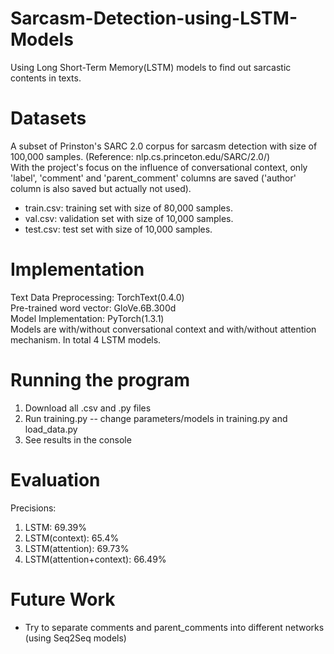 # Sarcasm-Detection-using-LSTM-Models
Using Long Short-Term Memory(LSTM) models to find out sarcastic contents in texts.

# Datasets
A subset of Prinston's SARC 2.0 corpus for sarcasm detection with size of 100,000 samples. (Reference: nlp.cs.princeton.edu/SARC/2.0/)  
With the project's focus on the influence of conversational context, only 'label', 'comment' and 'parent_comment' columns are saved ('author' column is also saved but actually not used).  
 - train.csv: training set with size of 80,000 samples.  
 - val.csv: validation set with size of 10,000 samples.  
 - test.csv: test set with size of 10,000 samples.  
 
# Implementation
Text Data Preprocessing: TorchText(0.4.0)  
Pre-trained word vector: GloVe.6B.300d  
Model Implementation: PyTorch(1.3.1)  
Models are with/without conversational context and with/without attention mechanism. In total 4 LSTM models.

# Running the program
1. Download all .csv and .py files  
2. Run training.py -- change parameters/models in training.py and load_data.py  
3. See results in the console

# Evaluation
Precisions:
1. LSTM: 69.39%
2. LSTM(context): 65.4%
3. LSTM(attention): 69.73%
4. LSTM(attention+context): 66.49%

# Future Work
- Try to separate comments and parent_comments into different networks (using Seq2Seq models)
